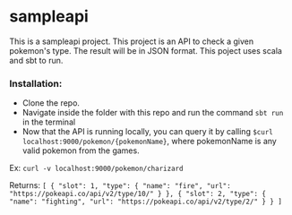 # sampleapi
This is a sampleapi project.  This project is an API to check a given pokemon's type.  The result will be in JSON format.  This poject uses scala and sbt to run.

### Installation:
- Clone the repo.
- Navigate inside the folder with this repo and run the command `sbt run` in the terminal
- Now that the API is running locally, you can query it by calling
`$curl localhost:9000/pokemon/{pokemonName}`, where pokemonName is any valid pokemon from the games.

Ex: `curl -v localhost:9000/pokemon/charizard`

Returns: 
    `[
        {
            "slot": 1,
            "type": {
                "name": "fire",
                "url": "https://pokeapi.co/api/v2/type/10/"
            }
        },
        {
            "slot": 2,
            "type": {
                "name": "fighting",
                "url": "https://pokeapi.co/api/v2/type/2/"
            }
        }
    ]`
